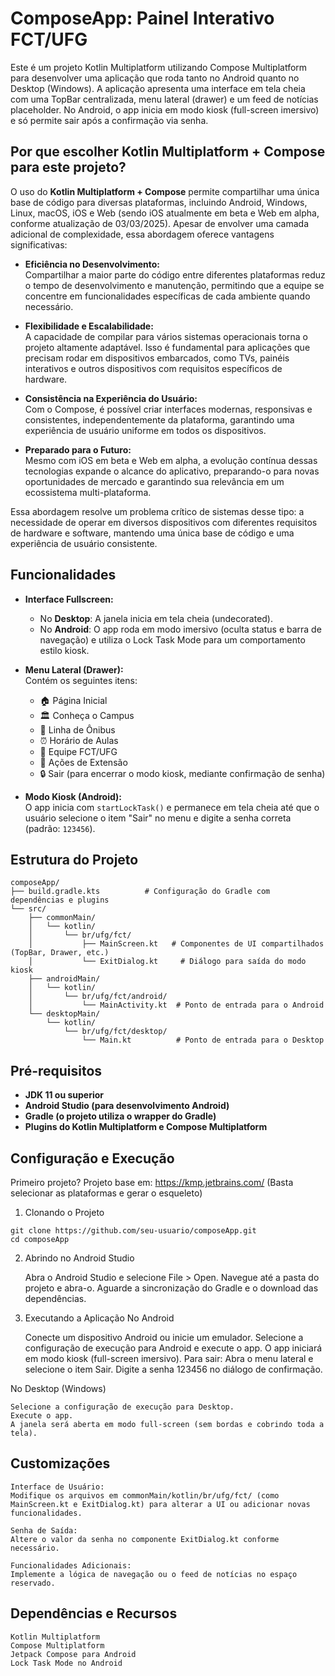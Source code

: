 # ComposeApp: Painel Interativo FCT/UFG

Este é um projeto Kotlin Multiplatform utilizando Compose Multiplatform para desenvolver uma aplicação que roda tanto no Android quanto no Desktop (Windows). A aplicação apresenta uma interface em tela cheia com uma TopBar centralizada, menu lateral (drawer) e um feed de notícias placeholder. No Android, o app inicia em modo kiosk (full-screen imersivo) e só permite sair após a confirmação via senha.


## Por que escolher Kotlin Multiplatform + Compose para este projeto?

O uso do **Kotlin Multiplatform + Compose** permite compartilhar uma única base de código para diversas plataformas, incluindo Android, Windows, Linux, macOS, iOS e Web (sendo iOS atualmente em beta e Web em alpha, conforme atualização de 03/03/2025). Apesar de envolver uma camada adicional de complexidade, essa abordagem oferece vantagens significativas:

- **Eficiência no Desenvolvimento:**  
  Compartilhar a maior parte do código entre diferentes plataformas reduz o tempo de desenvolvimento e manutenção, permitindo que a equipe se concentre em funcionalidades específicas de cada ambiente quando necessário.

- **Flexibilidade e Escalabilidade:**  
  A capacidade de compilar para vários sistemas operacionais torna o projeto altamente adaptável. Isso é fundamental para aplicações que precisam rodar em dispositivos embarcados, como TVs, painéis interativos e outros dispositivos com requisitos específicos de hardware.

- **Consistência na Experiência do Usuário:**  
  Com o Compose, é possível criar interfaces modernas, responsivas e consistentes, independentemente da plataforma, garantindo uma experiência de usuário uniforme em todos os dispositivos.

- **Preparado para o Futuro:**  
  Mesmo com iOS em beta e Web em alpha, a evolução contínua dessas tecnologias expande o alcance do aplicativo, preparando-o para novas oportunidades de mercado e garantindo sua relevância em um ecossistema multi-plataforma.

Essa abordagem resolve um problema crítico de sistemas desse tipo: a necessidade de operar em diversos dispositivos com diferentes requisitos de hardware e software, mantendo uma única base de código e uma experiência de usuário consistente.



## Funcionalidades

- **Interface Fullscreen:**  
  - No **Desktop**: A janela inicia em tela cheia (undecorated).  
  - No **Android**: O app roda em modo imersivo (oculta status e barra de navegação) e utiliza o Lock Task Mode para um comportamento estilo kiosk.
  
- **Menu Lateral (Drawer):**  
  Contém os seguintes itens:  
  - 🏠 Página Inicial  
  - 🏛️ Conheça o Campus  
  - 🚌 Linha de Ônibus  
  - ⏰ Horário de Aulas  
  - 👥 Equipe FCT/UFG  
  - 🌱 Ações de Extensão  
  - 🔒 Sair (para encerrar o modo kiosk, mediante confirmação de senha)

- **Modo Kiosk (Android):**  
  O app inicia com `startLockTask()` e permanece em tela cheia até que o usuário selecione o item "Sair" no menu e digite a senha correta (padrão: `123456`).

## Estrutura do Projeto

```plaintext
composeApp/
├── build.gradle.kts          # Configuração do Gradle com dependências e plugins
└── src/
    ├── commonMain/
    │   └── kotlin/
    │       └── br/ufg/fct/
    │           ├── MainScreen.kt   # Componentes de UI compartilhados (TopBar, Drawer, etc.)
    │           └── ExitDialog.kt     # Diálogo para saída do modo kiosk
    ├── androidMain/
    │   └── kotlin/
    │       └── br/ufg/fct/android/
    │           └── MainActivity.kt  # Ponto de entrada para o Android
    └── desktopMain/
        └── kotlin/
            └── br/ufg/fct/desktop/
                └── Main.kt          # Ponto de entrada para o Desktop
```

## Pré-requisitos

- **JDK 11 ou superior**
- **Android Studio (para desenvolvimento Android)**
- **Gradle (o projeto utiliza o wrapper do Gradle)**
- **Plugins do Kotlin Multiplatform e Compose Multiplatform**

## Configuração e Execução

Primeiro projeto? Projeto base em: https://kmp.jetbrains.com/ (Basta selecionar as plataformas e gerar o esqueleto)

1. Clonando o Projeto
```plaintext
git clone https://github.com/seu-usuario/composeApp.git
cd composeApp
```
2. Abrindo no Android Studio

    Abra o Android Studio e selecione File > Open.
    Navegue até a pasta do projeto e abra-o.
    Aguarde a sincronização do Gradle e o download das dependências.

3. Executando a Aplicação
No Android

    Conecte um dispositivo Android ou inicie um emulador.
    Selecione a configuração de execução para Android e execute o app.
    O app iniciará em modo kiosk (full-screen imersivo).
    Para sair:
        Abra o menu lateral e selecione o item Sair.
        Digite a senha 123456 no diálogo de confirmação.

No Desktop (Windows)

    Selecione a configuração de execução para Desktop.
    Execute o app.
    A janela será aberta em modo full-screen (sem bordas e cobrindo toda a tela).

## Customizações

    Interface de Usuário:
    Modifique os arquivos em commonMain/kotlin/br/ufg/fct/ (como MainScreen.kt e ExitDialog.kt) para alterar a UI ou adicionar novas funcionalidades.

    Senha de Saída:
    Altere o valor da senha no componente ExitDialog.kt conforme necessário.

    Funcionalidades Adicionais:
    Implemente a lógica de navegação ou o feed de notícias no espaço reservado.

## Dependências e Recursos

    Kotlin Multiplatform
    Compose Multiplatform
    Jetpack Compose para Android
    Lock Task Mode no Android
